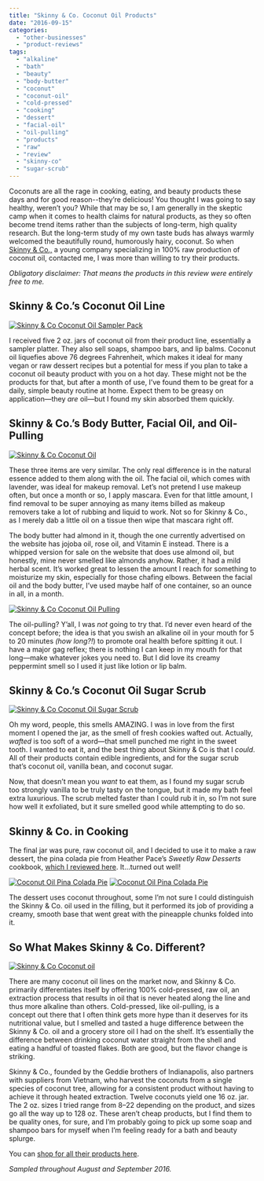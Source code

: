 ```yaml
---
title: "Skinny & Co. Coconut Oil Products"
date: "2016-09-15"
categories:
  - "other-businesses"
  - "product-reviews"
tags:
  - "alkaline"
  - "bath"
  - "beauty"
  - "body-butter"
  - "coconut"
  - "coconut-oil"
  - "cold-pressed"
  - "cooking"
  - "dessert"
  - "facial-oil"
  - "oil-pulling"
  - "products"
  - "raw"
  - "review"
  - "skinny-co"
  - "sugar-scrub"
---
```


Coconuts are all the rage in cooking, eating, and beauty products these days and for good reason--they’re delicious! You thought I was going to say healthy, weren’t you? While that may be so, I am generally in the skeptic camp when it comes to health claims for natural products, as they so often become trend items rather than the subjects of long-term, high quality research. But the long-term study of my own taste buds has always warmly welcomed the beautifully round, humorously hairy, coconut. So when [Skinny & Co.,](https://www.skinnyandcompany.com/) a young company specializing in 100% raw production of coconut oil, contacted me, I was more than willing to try their products.

_Obligatory disclaimer: That means the products in this review were entirely free to me._

## Skinny & Co.’s Coconut Oil Line

[![Skinny & Co Coconut Oil Sampler Pack](http://s3.amazonaws.com/thegourmez-wpmedia/2016/09/SkinnyCo-03-500x305.jpg)](http://s3.amazonaws.com/thegourmez-wpmedia/2016/09/SkinnyCo-03.jpg)

I received five 2 oz. jars of coconut oil from their product line, essentially a sampler platter. They also sell soaps, shampoo bars, and lip balms. Coconut oil liquefies above 76 degrees Fahrenheit, which makes it ideal for many vegan or raw dessert recipes but a potential for mess if you plan to take a coconut oil beauty product with you on a hot day. These might not be the products for that, but after a month of use, I’ve found them to be great for a daily, simple beauty routine at home. Expect them to be greasy on application—they _are_ oil—but I found my skin absorbed them quickly.

## Skinny & Co.’s Body Butter, Facial Oil, and Oil-Pulling

[![Skinny & Co Coconut Oil ](http://s3.amazonaws.com/thegourmez-wpmedia/2016/09/SkinnyCo-09-500x423.jpg)](http://s3.amazonaws.com/thegourmez-wpmedia/2016/09/SkinnyCo-09.jpg)

These three items are very similar. The only real difference is in the natural essence added to them along with the oil. The facial oil, which comes with lavender, was ideal for makeup removal. Let’s not pretend I use makeup often, but once a month or so, I apply mascara. Even for that little amount, I find removal to be super annoying as many items billed as makeup removers take a lot of rubbing and liquid to work. Not so for Skinny & Co., as I merely dab a little oil on a tissue then wipe that mascara right off.

The body butter had almond in it, though the one currently advertised on the website has jojoba oil, rose oil, and Vitamin E instead. There is a whipped version for sale on the website that does use almond oil, but honestly, mine never smelled like almonds anyhow. Rather, it had a mild herbal scent. It’s worked great to lessen the amount I reach for something to moisturize my skin, especially for those chafing elbows. Between the facial oil and the body butter, I’ve used maybe half of one container, so an ounce in all, in a month.

[![Skinny & Co Coconut Oil Pulling](http://s3.amazonaws.com/thegourmez-wpmedia/2016/09/SkinnyCo-05-500x474.jpg)](http://s3.amazonaws.com/thegourmez-wpmedia/2016/09/SkinnyCo-05.jpg)

The oil-pulling? Y’all, I was _not_ going to try that. I’d never even heard of the concept before; the idea is that you swish an alkaline oil in your mouth for 5 to 20 minutes _(how long?!_) to promote oral health before spitting it out. I have a major gag reflex; there is nothing I can keep in my mouth for that long—make whatever jokes you need to. But I did love its creamy peppermint smell so I used it just like lotion or lip balm.

## Skinny & Co.’s Coconut Oil Sugar Scrub

[![Skinny & Co Coconut Oil Sugar Scrub](http://s3.amazonaws.com/thegourmez-wpmedia/2016/09/SkinnyCo-07-388x500.jpg)](http://s3.amazonaws.com/thegourmez-wpmedia/2016/09/SkinnyCo-07.jpg)

Oh my word, people, this smells AMAZING. I was in love from the first moment I opened the jar, as the smell of fresh cookies wafted out. Actually, _wafted_ is too soft of a word—that smell punched me right in the sweet tooth. I wanted to eat it, and the best thing about Skinny & Co is that I _could_. All of their products contain edible ingredients, and for the sugar scrub that’s coconut oil, vanilla bean, and coconut sugar.

Now, that doesn’t mean you _want_ to eat them, as I found my sugar scrub too strongly vanilla to be truly tasty on the tongue, but it made my bath feel extra luxurious. The scrub melted faster than I could rub it in, so I’m not sure how well it exfoliated, but it sure smelled good while attempting to do so.

## Skinny & Co. in Cooking

The final jar was pure, raw coconut oil, and I decided to use it to make a raw dessert, the pina colada pie from Heather Pace’s _Sweetly Raw Desserts_ cookbook, [which I reviewed here](https://thegourmez.com/blog/2015/06/10/sweetly-raw-desserts-chocolate-gingerbread-brownies-and-almond-pear-cream-tart-recipes/). It…turned out well!

[![Coconut Oil Pina Colada Pie](http://s3.amazonaws.com/thegourmez-wpmedia/2016/09/SkinnyCo-11-500x333.jpg)](http://s3.amazonaws.com/thegourmez-wpmedia/2016/09/SkinnyCo-11.jpg) [![Coconut Oil Pina Colada Pie](http://s3.amazonaws.com/thegourmez-wpmedia/2016/09/SkinnyCo-14-500x331.jpg)](http://s3.amazonaws.com/thegourmez-wpmedia/2016/09/SkinnyCo-14.jpg)

The dessert uses coconut throughout, some I’m not sure I could distinguish the Skinny & Co. oil used in the filling, but it performed its job of providing a creamy, smooth base that went great with the pineapple chunks folded into it.

## So What Makes Skinny & Co. Different?

[![Skinny & Co Coconut oil](http://s3.amazonaws.com/thegourmez-wpmedia/2016/09/SkinnyCo-04-500x471.jpg)](http://s3.amazonaws.com/thegourmez-wpmedia/2016/09/SkinnyCo-04.jpg)

There are many coconut oil lines on the market now, and Skinny & Co. primarily differentiates itself by offering 100% cold-pressed, raw oil, an extraction process that results in oil that is never heated along the line and thus more alkaline than others. Cold-pressed, like oil-pulling, is a concept out there that I often think gets more hype than it deserves for its nutritional value, but I smelled and tasted a huge difference between the Skinny & Co. oil and a grocery store oil I had on the shelf. It’s essentially the difference between drinking coconut water straight from the shell and eating a handful of toasted flakes. Both are good, but the flavor change is striking.

Skinny & Co., founded by the Geddie brothers of Indianapolis, also partners with suppliers from Vietnam, who harvest the coconuts from a single species of coconut tree, allowing for a consistent product without having to achieve it through heated extraction. Twelve coconuts yield one 16 oz. jar. The 2 oz. sizes I tried range from $8–$22 depending on the product, and sizes go all the way up to 128 oz. These aren’t cheap products, but I find them to be quality ones, for sure, and I’m probably going to pick up some soap and shampoo bars for myself when I’m feeling ready for a bath and beauty splurge.

You can [shop for all their products here](https://www.skinnyandcompany.com/collections/all).

_Sampled throughout August and September 2016._
